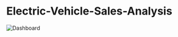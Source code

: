 # Electric-Vehicle-Sales-Analysis
![Dashboard](https://github.com/user-attachments/assets/f1cb2f05-ba07-4485-8bf5-c36fecd852e9)



